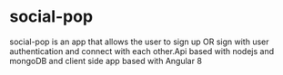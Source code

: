 # social-pop
social-pop is an app that allows the user to sign up OR sign with user authentication and connect with each other.Api based with nodejs and mongoDB and client side app based with Angular 8
